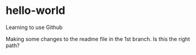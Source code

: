 # hello-world
Learning to use Github

Making some changes to the readme file in the 1st branch. Is this the right path? 
